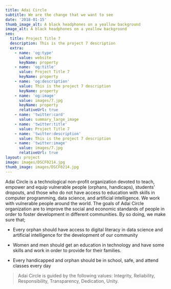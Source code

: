 ```yaml
---
title: Adai Circle
subtitle: We are the change that we want to see
date: '2018-01-15'
thumb_image_alt: A black headphones on a yeallow background
image_alt: A black headphones on a yeallow background
seo:
  title: Project Title 7
  description: This is the project 7 description
  extra:
    - name: 'og:type'
      value: website
      keyName: property
    - name: 'og:title'
      value: Project Title 7
      keyName: property
    - name: 'og:description'
      value: This is the project 7 description
      keyName: property
    - name: 'og:image'
      value: images/7.jpg
      keyName: property
      relativeUrl: true
    - name: 'twitter:card'
      value: summary_large_image
    - name: 'twitter:title'
      value: Project Title 7
    - name: 'twitter:description'
      value: This is the project 7 description
    - name: 'twitter:image'
      value: images/7.jpg
      relativeUrl: true
layout: project
image: images/DSCF0214.jpg
thumb_image: images/DSCF0214.jpg
---
```

Adai Circle is a technological non-profit organization devoted to teach, empower and equip vulnerable people (orphans, handicaps), students’ dropouts, and those who do not have access to education with skills in computer programming, data science, and artificial intelligence. We work with vulnerable people around the world. The goals of Adai Circle organization are to improve the social and economic standards of people in order to foster development in different communities. By so doing, we make sure that;

*   Every orphan should have access to digital literacy in data science and artificial intelligence for the development of our community

*   Women and men should get an education in technology and have some skills and work in order to provide for their families.

*   Every handicapped and orphan should be in school, safe, and attend classes every day

> Adai Circle is guided by the following values: Integrity, Reliability, Responsibility, Transparency, Dedication, Unity.
